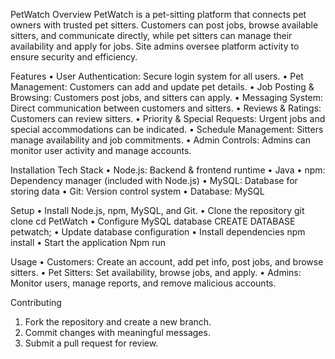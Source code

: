 PetWatch Overview
PetWatch is a pet-sitting platform that connects pet owners with trusted pet sitters. Customers can post jobs, browse available sitters, and communicate directly, while pet sitters can manage their availability and apply for jobs. Site admins oversee platform activity to ensure security and efficiency.

Features
•	User Authentication: Secure login system for all users.
•	Pet Management: Customers can add and update pet details.
•	Job Posting & Browsing: Customers post jobs, and sitters can apply.
•	Messaging System: Direct communication between customers and sitters.
•	Reviews & Ratings: Customers can review sitters.
•	Priority & Special Requests: Urgent jobs and special accommodations can be indicated.
•	Schedule Management: Sitters manage availability and job commitments.
•	Admin Controls: Admins can monitor user activity and manage accounts.

Installation 
Tech Stack
•	Node.js: Backend & frontend runtime 
•	Java
•	npm: Dependency manager (included with Node.js)
•	MySQL: Database for storing data
•	Git: Version control system 
•	Database: MySQL

Setup
•	Install Node.js, npm, MySQL, and Git.
•	Clone the repository 
git clone 
cd PetWatch
•	Configure MySQL database
CREATE DATABASE petwatch;
•	Update database configuration
•	Install dependencies
npm install
•	Start the application
Npm run 

Usage
•	Customers: Create an account, add pet info, post jobs, and browse sitters.
•	Pet Sitters: Set availability, browse jobs, and apply.
•	Admins: Monitor users, manage reports, and remove malicious accounts.

Contributing
1.	Fork the repository and create a new branch.
2.	Commit changes with meaningful messages.
3.	Submit a pull request for review.
